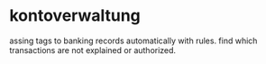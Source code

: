 # kontoverwaltung
assing tags to banking records automatically with rules. find which transactions are not explained or authorized.
